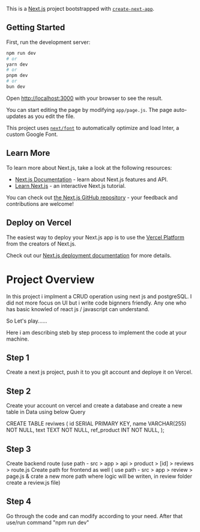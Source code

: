This is a [Next.js](https://nextjs.org/) project bootstrapped with [`create-next-app`](https://github.com/vercel/next.js/tree/canary/packages/create-next-app).

## Getting Started

First, run the development server:

```bash
npm run dev
# or
yarn dev
# or
pnpm dev
# or
bun dev
```

Open [http://localhost:3000](http://localhost:3000) with your browser to see the result.

You can start editing the page by modifying `app/page.js`. The page auto-updates as you edit the file.

This project uses [`next/font`](https://nextjs.org/docs/basic-features/font-optimization) to automatically optimize and load Inter, a custom Google Font.

## Learn More

To learn more about Next.js, take a look at the following resources:

- [Next.js Documentation](https://nextjs.org/docs) - learn about Next.js features and API.
- [Learn Next.js](https://nextjs.org/learn) - an interactive Next.js tutorial.

You can check out [the Next.js GitHub repository](https://github.com/vercel/next.js/) - your feedback and contributions are welcome!

## Deploy on Vercel

The easiest way to deploy your Next.js app is to use the [Vercel Platform](https://vercel.com/new?utm_medium=default-template&filter=next.js&utm_source=create-next-app&utm_campaign=create-next-app-readme) from the creators of Next.js.

Check out our [Next.js deployment documentation](https://nextjs.org/docs/deployment) for more details.


# Project Overview
In this project i implment a CRUD operation using next js and postgreSQL. I did not more focus on UI but i write code bignners friendly. 
Any one who has basic knowled of react js / javascript can understand.

So Let's play......

Here i am describing steb by step process to implement the code at your machine.

## Step 1 
Create a next js project, push it to you git account and deploye it on Vercel.
## Step 2
Create your account on vercel and create a database and create a new table in Data using below Query

CREATE TABLE reviwes (
  id SERIAL PRIMARY KEY,
  name VARCHAR(255) NOT NULL,
  text TEXT NOT NULL,
  ref_product INT NOT NULL,
);

## Step 3 
Create backend route (use path - src > app > api > product > [id] > reviews > route.js
Create path for frontend as well ( use path - src > app > review > page.js & crate a new more path where logic will be writen, in review folder create a review.js file)

## Step 4
Go through the code and can modify according to your need. After that use/run command "npm run dev"
